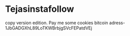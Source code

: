 # Tejasinstafollow
copy version edition. Pay me some cookies bitcoin adress-1JbGADGXhL89LoTKWBrbjgSVcFEPatdVEj
